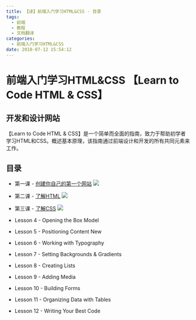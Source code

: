 ```yaml
---
title: 【译】前端入门学习HTML&CSS - 目录
tags:
  - 前端
  - 教程
  - 文档翻译
categories:
  - 前端入门学习HTML&CSS
date: 2018-07-12 15:54:12
---
```



前端入门学习HTML&CSS 【Learn to Code HTML & CSS】
===
开发和设计网站
---

【Learn to Code HTML & CSS】是一个简单而全面的指南，致力于帮助初学者学习HTML和CSS。概述基本原理，该指南通过前端设计和开发的所有共同元素来工作。

目录
--
+ 第一课 - [创建你自己的第一个网站](/2018/07/learn-to-html-and-css-lesson-1) ![](https://img.shields.io/badge/已完成-100%25-brightgreen.svg)

+ 第二课 - [了解HTML](/2018/07/learn-to-html-and-css-lesson-2) ![](https://img.shields.io/badge/未完成-20%25-orange.svg)

+ 第三课 - [了解CSS](/2018/07/learn-to-html-and-css-lesson-3) ![](https://img.shields.io/badge/未完成-20%25-orange.svg)

+ Lesson 4 - Opening the Box Model

+ Lesson 5 - Positioning Content New

+ Lesson 6 - Working with Typography

+ Lesson 7 - Setting Backgrounds & Gradients

+ Lesson 8 - Creating Lists

+ Lesson 9 - Adding Media

+ Lesson 10 - Building Forms

+ Lesson 11 - Organizing Data with Tables

+ Lesson 12 - Writing Your Best Code